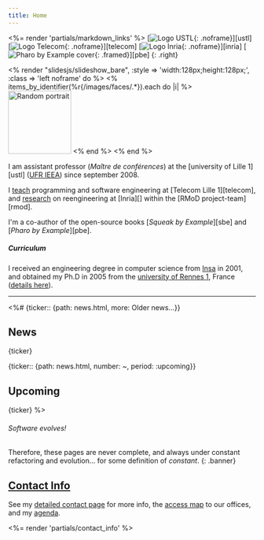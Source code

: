 ```yaml
---
title: Home
---
```

<%= render 'partials/markdown_links' %>
[![Logo USTL](/images/ustl-128.jpg){: .noframe}][ustl]
[![Logo Telecom](/images/telecom-128.png){: .noframe}][telecom]
[![Logo Inria](/images/inria-128.png){: .noframe}][inria]
[![Pharo by Example cover](/images/pbe-128.jpg){: .framed}][pbe]
{: .right}

<% render "slidesjs/slideshow_bare", :style => 'width:128px;height:128px;', :class => 'left noframe' do %>
  <% items_by_identifier(%r{/images/faces/.*}).each do |i| %>
    <img class='slide' src="<%= relative_path_to i %>" title="<%= i[:title] %>" alt="Random portrait" width="128"/>
  <% end %>
<% end %>

I am assistant professor (*Maître de conférences*) at the [university of Lille 1][ustl] ([UFR IEEA][ieea]) since september 2008.

I [teach](/teaching/) programming and software engineering at [Telecom Lille 1][telecom],
and [research](/research/) on reengineering at [Inria][] within the [RMoD project-team][rmod].

I'm a co-author of the open-source books [*Squeak by Example*][sbe] and [*Pharo by Example*][pbe].

##### Curriculum
I received an engineering degree in computer science from [Insa][] in 2001, and obtained my Ph.D in 2005 from the [university of Rennes 1][rennes1], France ([details here](curriculum.html)).

[ieea]: http://ieea.univ-lille1.fr "Unité de Formation et de Recherche d’Informatique, Électronique, Électrotechnique et Automatique"
[insa]: http://www.insa-rennes.fr/?LangueID=2 "Institut National des Sciences Appliquées"
[rennes1]: http://www.univ-rennes1.fr/english/

----

<%#
{ticker:: {path: news.html, more: Older news…}}
## News
{ticker}

{ticker:: {path: news.html, number: ~, period: :upcoming}}
## Upcoming
{ticker}
%>

###### Software evolves!
Therefore, these pages are never complete, and always under constant refactoring and evolution… for some definition of *constant*.
{: .banner}


## [Contact Info](contact.html)

See my [detailed contact page](contact.html) for more info, the [access map](contact.html#map) to our offices, and my [agenda](contact.html#agenda).

<%= render 'partials/contact_info' %>

